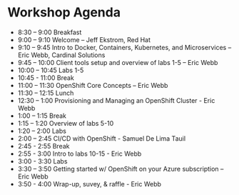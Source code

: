 # Workshop Agenda
* 8:30 – 9:00 Breakfast
* 9:00 – 9:10 Welcome – Jeff Ekstrom, Red Hat
* 9:10 – 9:45 Intro to Docker, Containers, Kubernetes, and Microservices – Eric Webb, Cardinal Solutions
* 9:45 – 10:00 Client tools setup and overview of labs 1-5 – Eric Webb
* 10:00 – 10:45 Labs 1-5
* 10:45 - 11:00 Break
* 11:00 – 11:30 OpenShift Core Concepts – Eric Webb
* 11:30 – 12:15 Lunch
* 12:30 – 1:00 Provisioning and Managing an OpenShift Cluster - Eric Webb
* 1:00 – 1:15 Break
* 1:15 – 1:20 Overview of labs 5-10
* 1:20 – 2:00 Labs
* 2:00 – 2:45 CI/CD with OpenShift - Samuel De Lima Tauil
* 2:45 - 2:55 Break
* 2:55 - 3:00 Intro to labs 10-15 - Eric Webb
* 3:00 - 3:30 Labs
* 3:30 – 3:50 Getting started w/ OpenShift on your Azure subscription – Eric Webb
* 3:50 - 4:00 Wrap-up, suvey, & raffle - Eric Webb
